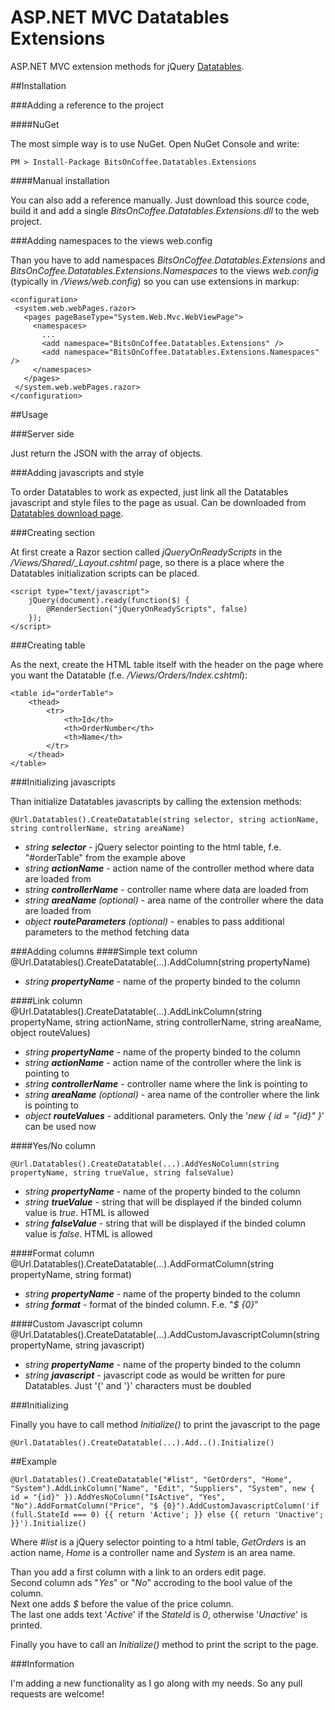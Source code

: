 # ASP.NET MVC Datatables ExtensionsASP.NET MVC extension methods for jQuery [Datatables](http://datatables.net).##Installation###Adding a reference to the project####NuGetThe most simple way is to use NuGet. Open NuGet Console and write:    PM > Install-Package BitsOnCoffee.Datatables.Extensions####Manual installationYou can also add a reference manually. Just download this source code, build it and add a single _BitsOnCoffee.Datatables.Extensions.dll_ to the web project.###Adding namespaces to the views web.configThan you have to add namespaces _BitsOnCoffee.Datatables.Extensions_ and _BitsOnCoffee.Datatables.Extensions.Namespaces_ to the views _web.config_ (typically in _/Views/web.config_) so you can use extensions in markup:    <configuration>     <system.web.webPages.razor>       <pages pageBaseType="System.Web.Mvc.WebViewPage">         <namespaces>           ...           <add namespace="BitsOnCoffee.Datatables.Extensions" />           <add namespace="BitsOnCoffee.Datatables.Extensions.Namespaces" />         </namespaces>       </pages>     </system.web.webPages.razor>    </configuration>##Usage###Server sideJust return the JSON with the array of objects.###Adding javascripts and styleTo order Datatables to work as expected, just link all the Datatables javascript and style files to the page as usual. Can be downloaded from [Datatables download page](http://datatables.net/download/index).###Creating sectionAt first create a Razor section called _jQueryOnReadyScripts_ in the _/Views/Shared/\_Layout.cshtml_  page, so there is a place where the Datatables initialization scripts can be placed.    <script type="text/javascript">        jQuery(document).ready(function($) {            @RenderSection("jQueryOnReadyScripts", false)        });    </script>###Creating tableAs the next, create the HTML table itself with the header on the page where you want the Datatable (f.e. _/Views/Orders/Index.cshtml_):    <table id="orderTable">        <thead>            <tr>                <th>Id</th>                <th>OrderNumber</th>                <th>Name</th>            </tr>        </thead>    </table>###Initializing javascriptsThan initialize Datatables javascripts by calling the extension methods:    @Url.Datatables().CreateDatatable(string selector, string actionName, string controllerName, string areaName)* _string **selector**_ - jQuery selector pointing to the html table, f.e. "#orderTable" from the example above* _string **actionName**_ - action name of the controller method where data are loaded from* _string **controllerName**_ - controller name where data are loaded from* _string **areaName** (optional)_ - area name of the controller where the data are loaded from* _object **routeParameters** (optional)_ - enables to pass additional parameters to the method fetching data###Adding columns####Simple text column    @Url.Datatables().CreateDatatable(...).AddColumn(string propertyName)* _string **propertyName**_ - name of the property binded to the column####Link column    @Url.Datatables().CreateDatatable(...).AddLinkColumn(string propertyName, string actionName, string controllerName, string areaName, object routeValues)* _string **propertyName**_ - name of the property binded to the column* _string **actionName**_ - action name of the controller where the link is pointing to* _string **controllerName**_ - controller name where the link is pointing to* _string **areaName** (optional)_ - area name of the controller where the link is pointing to* _object **routeValues**_ - additional parameters. Only the '_new { id = "{id}" }_' can be used now####Yes/No column    @Url.Datatables().CreateDatatable(...).AddYesNoColumn(string propertyName, string trueValue, string falseValue)* _string **propertyName**_ - name of the property binded to the column* _string **trueValue**_ - string that will be displayed if the binded column value is _true_. HTML is allowed* _string **falseValue**_ - string that will be displayed if the binded column value is _false_. HTML is allowed####Format column    @Url.Datatables().CreateDatatable(...).AddFormatColumn(string propertyName, string format)* _string **propertyName**_ - name of the property binded to the column* _string **format**_ - format of the binded column. F.e. "_$ {0}_"####Custom Javascript column    @Url.Datatables().CreateDatatable(...).AddCustomJavascriptColumn(string propertyName, string javascript)* _string **propertyName**_ - name of the property binded to the column* _string **javascript**_ - javascript code as would be written for pure Datatables. Just '{' and '}' characters must be doubled###InitializingFinally you have to call method _Initialize()_ to print the javascript to the page    @Url.Datatables().CreateDatatable(...).Add..().Initialize()##Example    @Url.Datatables().CreateDatatable("#list", "GetOrders", "Home", "System").AddLinkColumn("Name", "Edit", "Suppliers", "System", new { id = "{id}" }).AddYesNoColumn("IsActive", "Yes", "No").AddFormatColumn("Price", "$ {0}").AddCustomJavascriptColumn('if (full.StateId === 0) {{ return 'Active'; }} else {{ return 'Unactive'; }}').Initialize()Where _#list_ is a jQuery selector pointing to a html table, _GetOrders_ is an action name, _Home_ is a controller name and _System_ is an area name.Than you add a first column with a link to an orders edit page.  Second column ads "_Yes_" or "_No_" accroding to the bool value of the column.  Next one adds _$_ before the value of the price column.  The last one adds text '_Active_' if the _StateId_ is _0_, otherwise '_Unactive_' is printed.Finally you have to call an _Initialize()_ method to print the script to the page.###InformationI'm adding a new functionality as I go along with my needs. So any pull requests are welcome!